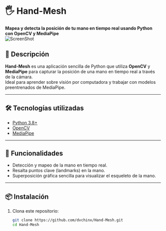# 🖐️ Hand-Mesh  
**Mapea y detecta la posición de tu mano en tiempo real usando Python con OpenCV y MediaPipe**  
![ScreenShot](https://github.com/dvchinx/Hand-Mesh/imgs/SS1.png)

## 🚀 Descripción  
**Hand-Mesh** es una aplicación sencilla de Python que utiliza **OpenCV** y **MediaPipe** para capturar la posición de una mano en tiempo real a través de la cámara.  
Ideal para aprender sobre visión por computadora y trabajar con modelos preentrenados de MediaPipe.

---

## 🛠️ Tecnologías utilizadas  
- [Python 3.8+](https://www.python.org/)  
- [OpenCV](https://opencv.org/)  
- [MediaPipe](https://google.github.io/mediapipe/)  

---

## 📸 Funcionalidades  
- Detección y mapeo de la mano en tiempo real.  
- Resalta puntos clave (landmarks) en la mano.  
- Superposición gráfica sencilla para visualizar el esqueleto de la mano.  

---

## 📦 Instalación  
1. Clona este repositorio:  
   ```bash
   git clone https://github.com/dvchinx/Hand-Mesh.git
   cd Hand-Mesh
